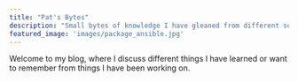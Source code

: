 ```yaml
---
title: "Pat's Bytes"
description: "Small bytes of knowledge I have gleaned from different sources."
featured_image: 'images/package_ansible.jpg'
---
```

Welcome to my blog, where I discuss different things I have learned or want to remember from things I have been working on.
